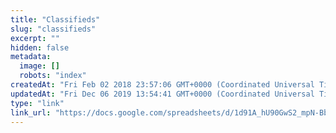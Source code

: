 ```yaml
---
title: "Classifieds"
slug: "classifieds"
excerpt: ""
hidden: false
metadata: 
  image: []
  robots: "index"
createdAt: "Fri Feb 02 2018 23:57:06 GMT+0000 (Coordinated Universal Time)"
updatedAt: "Fri Dec 06 2019 13:54:41 GMT+0000 (Coordinated Universal Time)"
type: "link"
link_url: "https://docs.google.com/spreadsheets/d/1d91A_hU90GwS2_mpN-BbmrMOLNszVdizNA3iaN7_UcE/pubhtml?gid=1791352780&single=true"
---
```

